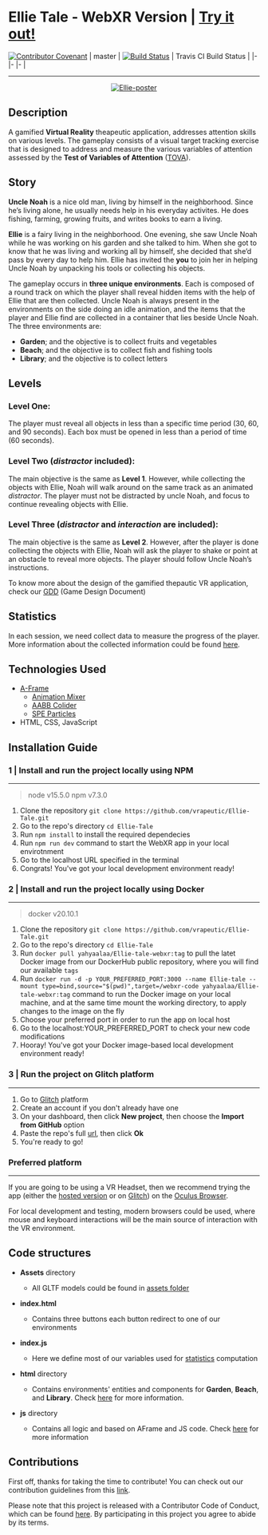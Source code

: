 
# Ellie Tale - WebXR Version | [Try it out!](https://ellie-tale.web.app/) 

[![Contributor Covenant](https://img.shields.io/badge/Contributor%20Covenant-v2.0%20adopted-ff69b4.svg)](code_of_conduct.md)
| master 	| [![Build Status](https://travis-ci.com/vrapeutic/Ellie-Tale.svg?branch=main)](https://travis-ci.com/vrapeutic/Ellie-Tale) 	| Travis CI Build Status 	|
|-	|-	|-	|
___

<p align="center">
<a href="https://giphy.com/"><img src="https://media.giphy.com/media/sPLvCsgHmeRORpXqEB/giphy.gif" alt="Ellie-poster" border="0"></a>
</p>

## Description
 
A gamified **Virtual Reality** theapeutic application, addresses attention skills on various levels. The gameplay consists of a visual target tracking exercise that is designed to address and measure the various variables of attention assessed by the **Test of Variables of Attention** ([TOVA](https://www.tovatest.com/)).

## Story
**Uncle Noah** is a nice old man, living by himself in the neighborhood. Since he’s living alone, he usually needs help in his everyday activites. He does fishing, farming, growing fruits, and writes books to earn a living. 

**Ellie** is a fairy living in the neighborhood. One evening, she saw Uncle Noah while he was working on his garden and she talked to him. When she got to know that he was living and working all by himself, she decided that she’d pass by every day to help him. Ellie has invited the **you** to join her in helping Uncle Noah by unpacking his tools or collecting his objects.

The gameplay occurs in **three unique environments**. Each is composed of a round track on which the player shall reveal hidden items with the help of Ellie that are then collected. Uncle Noah is always present in the environments on the side doing an idle animation, and the items that the player and Ellie find are collected in a container that lies beside Uncle Noah.
The three environments are: 

 - **Garden**; and the objective is to collect fruits and vegetables
 - **Beach**; and the objective is to collect fish and fishing tools
 - **Library**; and the objective is to collect letters

## Levels
###  Level One: 
The player must reveal all objects in less than a specific time period (30, 60, and 90 seconds). Each box must be opened in less than a period of time (60 seconds).
 
###  Level Two (*distractor* included):
The main objective is the same as **Level 1**. However, while collecting the objects with Ellie, Noah will walk around on the same track as an animated *distractor*. The player must not be distracted by uncle Noah, and focus to continue revealing objects with Ellie.
 
 
 ###	Level Three (*distractor* and *interaction* are included):
The main objective is the same as **Level 2**. However, after the player is done collecting the objects with Ellie, Noah will ask the player to shake or point at an obstacle to reveal more objects. The player should follow Uncle Noah’s instructions.
 
To know more about the design of the gamified thepautic VR application, check our [GDD](https://drive.google.com/file/d/1Bl0U1to2vOZ4wd83phxHcwpTrgiWfMjf/view?usp=sharing) (Game Design Document)

##  Statistics
 In each session, we need collect data to measure the progress of the player. More information about the collected information could be found [here](https://docs.google.com/document/d/1hfb-5QqN-BFjP4_b4bqCiUYKa5b7ye6Q0TGulNYexKg/edit?usp=sharing).

## Technologies Used

 - [A-Frame](https://aframe.io/)
	 - [Animation Mixer](https://www.8thwall.com/8thwall/animation-mixer-aframe)
	 - [AABB Colider](https://github.com/supermedium/superframe/tree/master/components/aabb-collider/)
	 - [SPE Particles](https://github.com/harlyq/aframe-spe-particles-component)
 - HTML, CSS, JavaScript

## Installation Guide

### 1 | Install and run the project locally using NPM
---

> node v15.5.0
> npm v7.3.0

 1. Clone the repository `git clone https://github.com/vrapeutic/Ellie-Tale.git`
 2. Go to the repo's directory `cd Ellie-Tale`
 3. Run `npm install` to install the required dependecies
 4. Run `npm run dev` command to start the WebXR app in your local envirotnment
 5. Go to the localhost URL specified in the terminal
 6. Congrats! You've got your local development environment ready!

### 2 | Install and run the project locally using Docker
---

> docker v20.10.1

 1. Clone the repository 
`git clone https://github.com/vrapeutic/Ellie-Tale.git`
 2. Go to the repo's directory 
`cd Ellie-Tale`
 3. Run `docker pull yahyaalaa/Ellie-tale-webxr:tag` to pull the latet Docker image from our DockerHub public repository, where you will find our available `tags`
 4. Run `docker run -d -p YOUR_PREFERRED_PORT:3000 --name Ellie-tale --mount type=bind,source="$(pwd)",target=/webxr-code yahyaalaa/Ellie-tale-webxr:tag` command to run the Docker image on your local machine, and at the same time mount the working directory, to apply changes to the image on the fly
 5. Choose your preferred port in order to run the app on local host
 6. Go to the localhost:YOUR_PREFERRED_PORT to check your new code modifications
 7. Hooray! You've got your Docker image-based local development environment ready!

### 3 | Run the project on Glitch platform
---
 1. Go to [Glitch](https://glitch.com/) platform
 2. Create an account if you don't already have one
 3. On your dashboard, then click **New project**, then choose the **Import from GitHub** option
 4. Paste the repo's full [url](https://github.com/vrapeutic/Ellie-Tale.git), then click **Ok**
 5. You're ready to go!
 
 ### Preferred platform
 ---
 If you are going to be using a VR Headset, then we recommend trying the app (either the [hosted version](https://bit.ly/2LiIM22) or on [Glitch](https://glitch.com/)) on the [Oculus Browser](https://developer.oculus.com/webxr/).
 
 For local development and testing, modern browsers could be used, where mouse and keyboard interactions will be the main source of interaction with the VR environment.

## Code structures

*  **Assets** directory

	* All GLTF models could be found in [assets folder](https://glitch.com/edit/#!/truth-elated-ocicat?path=assets%3A1%3A0)

* **index.html**

	* Contains three buttons each button redirect to one of our environments

* **index.js**

	* Here we define most of our variables used for [statistics](#Statistics) computation

* **html** directory

	* Contains environments' entities and components for **Garden**, **Beach**, and **Library**. Check [here](https://github.com/vrapeutic/Ellie-Tale/blob/main/html/README.md) for more information.
* **js** directory
	* Contains all logic and based on AFrame and JS code. Check [here](https://github.com/vrapeutic/Ellie-Tale/blob/main/js/README.md) for more information

## Contributions
First off, thanks for taking the time to contribute! You can check out our contribution guidelines from this [link](https://github.com/vrapeutic/Ellie-Tale/blob/main/CONTRIBUTING.md).

Please note that this project is released with a Contributor Code of Conduct, which can be found [here](https://www.contributor-covenant.org/version/2/0/code_of_conduct/). By participating in this project you agree to abide by its terms.
